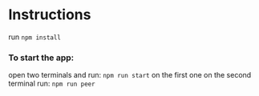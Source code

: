# Instructions

run `npm install`

### To start the app:

open two terminals and run: `npm run start` on the first one
on the second terminal run: `npm run peer`
